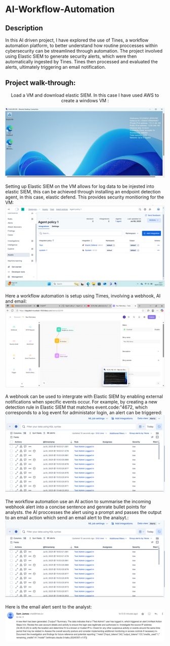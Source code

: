 # AI-Workflow-Automation

 <h2>Description</h2>
In this AI driven project, I have explored the use of Tines, a workflow automation platform, to better understand how routine proccesses within cybersecurity can be streamlined through automation. The project involved using Elastic SIEM to generate security alerts, which were then automatically ingested by Tines. Tines then processed and evaluated the alerts, ultimately triggering an email notification.
<br />

<h2>Project walk-through:</h2>

<p align="center">
Load a VM and download elastic SIEM. In this case I have used AWS to create a windows VM : <br/>

![image alt](https://github.com/Samuel-James971/AI-Workflow-Automation/blob/main/Screenshot%202025-07-09%20094109.pdf.png?raw=true)
<br />
<br />
Setting up Elastic SIEM on the VM allows for log data to be injested into elastic SIEM, this can be achieved through installing an endpoint detection agent, in this case, elastic defend. This provides security monitioring for the VM:  <br/>
![image alt](https://github.com/Samuel-James971/AI-Workflow-Automation/blob/main/Screenshot%202025-07-08%20141747.png?raw=true)
<br />
<br />
Here a workflow automation is setup using Times, involving a webhook, AI and email: <br/>
![image alt](https://github.com/Samuel-James971/AI-Workflow-Automation/blob/main/Screenshot%202025-07-08%20142236.png?raw=true)
<br />
<br />
A webhook can be used to intergrate with Elastic SIEM by enabling external notifications when specific events occur. For example, by creating a new detection rule in Elastic SIEM that matches event.code:"4672, which corresponds to a log event for administator login, an alert can be triggered:   <br/>
![image alt](https://github.com/Samuel-James971/AI-Workflow-Automation/blob/main/Screenshot%202025-07-08%20161240.png?raw=true)
<br />
<br />
The workflow automation use an AI action to summarise the incoming webhook alert into a concise sentence and genrate bullet points for analysts. the AI proccesses the alert using a prompt and passes the output to an email action which send an email alert to the analsyt.:  <br/>
![image alt](https://github.com/Samuel-James971/AI-Workflow-Automation/blob/main/Screenshot%202025-07-08%20161240.png?raw=true)
<br />
<br />
Here is the email alert sent to the analyst:  <br/>
![image alt](https://github.com/Samuel-James971/AI-Workflow-Automation/blob/main/Screenshot%202025-07-08%20161352.png?raw=true)
<br />
<br />


<!--
 ```diff
- text in red
+ text in green
! text in orange
# text in gray
@@ text in purple (and bold)@@
```
--!>
